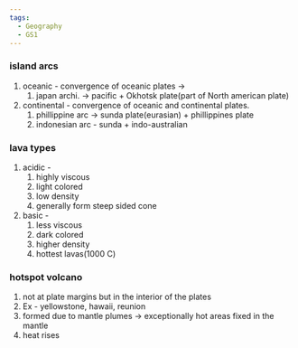 ```yaml
---
tags:
  - Geography
  - GS1
---
```

### island arcs
1. oceanic - convergence of oceanic plates -> 
	1. japan archi. -> pacific + Okhotsk plate(part of North american plate)
2. continental - convergence of oceanic and continental plates.
	1. phillippine arc -> sunda plate(eurasian) + phillippines plate
	2. indonesian arc - sunda + indo-australian
### lava types
1. acidic -
	1. highly viscous
	2. light colored
	3. low density
	4. generally form steep sided cone
2. basic - 
	1. less viscous
	2. dark colored
	3. higher density
	4. hottest lavas(1000 C)
### hotspot volcano
1. not at plate margins but in the interior of the plates
2. Ex - yellowstone, hawaii, reunion
3. formed due to mantle plumes -> exceptionally hot areas fixed in the mantle
4. heat rises 